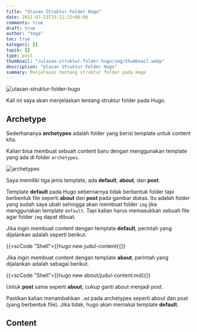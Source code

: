 ```yaml
---
title: "Ulasan Struktur Folder Hugo"
date: 2021-07-23T15:12:22+08:00
comments: true
draft: true
author: "Yoga"
toc: true
kategori: []
topik: []
type: post
thumbnail: "/ulasan-struktur-folder-hugo/img/thumbnail.webp"
description: "Ulasan Struktur Folder Hugo"
summary: Penjelasan tentang struktur folder pada Hugo 
---
```


![ulasan-struktur-folder-hugo](/ulasan-struktur-folder-hugo/img/thumbnail.webp)

Kali ini saya akan menjelaskan tentang struktur folder pada Hugo.

## Archetype

Sederhananya **archetypes** adalah folder yang berisi template untuk content kita.

Kalian bisa membuat sebuah content baru dengan menggunakan template yang ada di folder `archetypes`.

![archetypes](/ulasan-struktur-folder-hugo/img/archetypes.webp)

Saya memiliki tiga jenis template, ada **default**, **about**, dan **post**.

Template **default** pada Hugo sebernarnya tidak berbentuk folder tapi berbentuk file seperti **about** dan **post** pada gambar diatas. Itu adalah folder yang sudah saya ubah sehingga akan membuat folder `img` jika menggunakan template `default`. Tapi kalian harus memasukkan sebuah file agar folder `img` dapat dibuat.

Jika ingin membuat content dengan template **default**, perintah yang dijalankan adalah seperti berikut.

{{<scCode "Shell">}}hugo new judul-content{{</scCode>}}

Jika ingin membuat content dengan template **about**, perintah yang dijalankan adalah sebagai berikut. 

{{<scCode "Shell">}}hugo new about/judul-content.md{{</scCode>}}

Untuk **post** sama seperti **about**, cukup ganti about menjadi post.

Pastikan kalian menambahkan `.md` pada archetypes seperti about dan post (yang berbentuk file). Jika tidak, hugo akan memakai template **default**.

## Content

